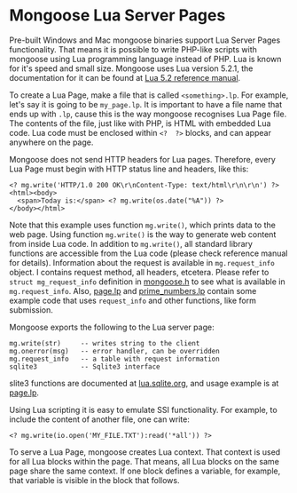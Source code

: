 # Mongoose Lua Server Pages

Pre-built Windows and Mac mongoose binaries support Lua Server Pages
functionality.
That means it is possible to write PHP-like scripts with mongoose
using Lua programming language instead of PHP. Lua is known
for it's speed and small size. Mongoose uses Lua version 5.2.1, the
documentation for it can be found at
[Lua 5.2 reference manual](http://www.lua.org/manual/5.2/).

To create a Lua Page, make a file that is called `<something>.lp`. For example,
let's say it is going to be `my_page.lp`. It is important to have a file
name that ends up with `.lp`, cause this is the way mongoose recognises
Lua Page file. The contents of the file, just like
with PHP, is HTML with embedded Lua code. Lua code must be enclosed within
`<?  ?>` blocks, and can appear anywhere on the page.

Mongoose does not send HTTP headers for Lua pages. Therefore,
every Lua Page must begin with HTTP status line and headers, like this:

    <? mg.write('HTTP/1.0 200 OK\r\nContent-Type: text/html\r\n\r\n') ?>
    <html><body>
      <span>Today is:</span> <? mg.write(os.date("%A")) ?>
    </body></html>

Note that this example uses function `mg.write()`, which prints data to the
web page. Using function `mg.write()` is the way to generate web content from
inside Lua code. In addition to `mg.write()`, all standard library functions
are accessible from the Lua code (please check reference manual for details).
Information about the request is available in `mg.request_info` object.
I contains request method, all headers, etcetera. Please refer to
`struct mg_request_info` definition in
[mongoose.h](https://github.com/cesanta/mongoose/blob/master/mongoose.h)
to see what is available in `mg.request_info`. Also,
[page.lp](https://github.com/cesanta/mongoose/blob/master/test/page.lp) and
[prime_numbers.lp](https://github.com/cesanta/mongoose/blob/master/examples/lua/prime_numbers.lp)
contain some example code that uses `request_info` and other functions,
like form submission.

Mongoose exports the following to the Lua server page:

    mg.write(str)     -- writes string to the client
    mg.onerror(msg)   -- error handler, can be overridden
    mg.request_info   -- a table with request information
    sqlite3           -- Sqlite3 interface

slite3 functions are documented at [lua.sqlite.org](http://lua.sqlite.org/),
and usage example is at
[page.lp](https://github.com/cesanta/mongoose/blob/master/test/page.lp).

Using Lua scripting it is easy to emulate SSI functionality. For example,
to include the content of another file, one can write:

    <? mg.write(io.open('MY_FILE.TXT'):read('*all')) ?>

To serve a Lua Page, mongoose creates Lua context. That context is used for
all Lua blocks within the page. That means, all Lua blocks on the same page
share the same context. If one block defines a variable, for example, that
variable is visible in the block that follows.
